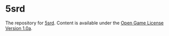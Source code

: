 # 5srd

The repository for [5srd](http://5srd.com). Content is available under the [Open Game License Version 1.0a](ogl.md).
